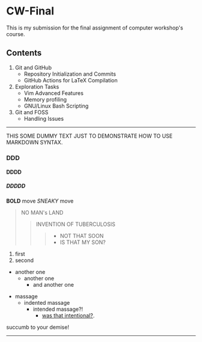 # CW-Final
This is my submission for the final assignment of computer workshop's course.
## Contents
1. Git and GitHub
   * Repository Initialization and Commits
   * GitHub Actions for LaTeX Compilation
2. Exploration Tasks
   * Vim Advanced Features
   * Memory profiling
   * GNU/Linux Bash Scripting
3. Git and FOSS
   * Handling Issues
***
THIS SOME DUMMY TEXT JUST TO DEMONSTRATE HOW TO USE MARKDOWN SYNTAX.
### DDD
#### DDDD
##### DDDDD
**BOLD** move
*SNEAKY* move
> NO MAN's LAND
>> INVENTION OF TUBERCULOSIS
>>> * NOT THAT SOON
>>> * IS THAT MY SON?

1. first
2. second

+ another one
    + another one
        + and another one
- massage
    - indented massage
        - intended massage?!
            - [was that intentional?](https://ryanstutorials.net/linuxtutorial/ "Yes it was!").

succumb to your demise!
***
